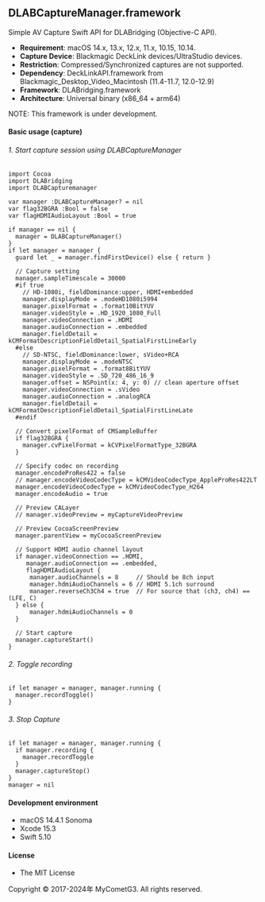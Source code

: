 ## DLABCaptureManager.framework

Simple AV Capture Swift API for DLABridging (Objective-C API).

- __Requirement__: macOS 14.x, 13.x, 12.x, 11.x, 10.15, 10.14.
- __Capture Device__: Blackmagic DeckLink devices/UltraStudio devices.
- __Restriction__: Compressed/Synchronized captures are not supported.
- __Dependency__: DeckLinkAPI.framework from Blackmagic_Desktop_Video_Macintosh (11.4-11.7, 12.0-12.9)
- __Framework__: DLABridging.framework
- __Architecture__: Universal binary (x86_64 + arm64)

NOTE: This framework is under development.

#### Basic usage (capture)

###### 1. Start capture session using DLABCaptureManager
    import Cocoa
    import DLABridging
    import DLABCapturemanager

    var manager :DLABCaptureManager? = nil
    var flag32BGRA :Bool = false
    var flagHDMIAudioLayout :Bool = true

    if manager == nil {
      manager = DLABCaptureManager()
    }
    if let manager = manager {
      guard let _ = manager.findFirstDevice() else { return }

      // Capture setting
      manager.sampleTimescale = 30000
      #if true
        // HD-1080i, fieldDominance:upper, HDMI+embedded
        manager.displayMode = .modeHD1080i5994
        manager.pixelFormat = .format10BitYUV
        manager.videoStyle = .HD_1920_1080_Full
        manager.videoConnection = .HDMI
        manager.audioConnection = .embedded
        manager.fieldDetail = kCMFormatDescriptionFieldDetail_SpatialFirstLineEarly
      #else
        // SD-NTSC, fieldDominance:lower, sVideo+RCA
        manager.displayMode = .modeNTSC
        manager.pixelFormat = .format8BitYUV
        manager.videoStyle = .SD_720_486_16_9
        manager.offset = NSPoint(x: 4, y: 0) // clean aperture offset
        manager.videoConnection = .sVideo
        manager.audioConnection = .analogRCA
        manager.fieldDetail = kCMFormatDescriptionFieldDetail_SpatialFirstLineLate
      #endif

      // Convert pixelFormat of CMSampleBuffer
      if flag32BGRA {
        manager.cvPixelFormat = kCVPixelFormatType_32BGRA
      }

      // Specify codec on recording
      manager.encodeProRes422 = false
      // manager.encodeVideoCodecType = kCMVideoCodecType_AppleProRes422LT
      manager.encodeVideoCodecType = kCMVideoCodecType_H264
      manager.encodeAudio = true

      // Preview CALayer
      // manager.videoPreview = myCaptureVideoPreview

      // Preview CocoaScreenPreview
      manager.parentView = myCocoaScreenPreview

      // Support HDMI audio channel layout
      if manager.videoConnection == .HDMI,
         manager.audioConnection == .embedded,
         flagHDMIAudioLayout {
          manager.audioChannels = 8     // Should be 8ch input
          manager.hdmiAudioChannels = 6 // HDMI 5.1ch surround
          manager.reverseCh3Ch4 = true  // For source that (ch3, ch4) == (LFE, C)
      } else {
          manager.hdmiAudioChannels = 0
      }

      // Start capture
      manager.captureStart()
    }

###### 2. Toggle recording
    if let manager = manager, manager.running {
      manager.recordToggle()        
    }

###### 3. Stop Capture
    if let manager = manager, manager.running {
      if manager.recording {
        manager.recordToggle
      }
      manager.captureStop()
    }
    manager = nil

#### Development environment
- macOS 14.4.1 Sonoma
- Xcode 15.3
- Swift 5.10

#### License
- The MIT License

Copyright © 2017-2024年 MyCometG3. All rights reserved.
